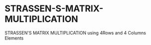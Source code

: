 # STRASSEN-S-MATRIX-MULTIPLICATION
STRASSEN'S MATRIX MULTIPLICATION using 4Rows and 4 Columns Elements
